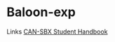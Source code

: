 # Baloon-exp

Links 
[CAN-SBX Student Handbook](https://docs.google.com/spreadsheets/d/1tMaeMAeOKJ4ylaGl0nS22eCIa0pdz3uffAxXWPfmn2A/edit?usp=sharing)

